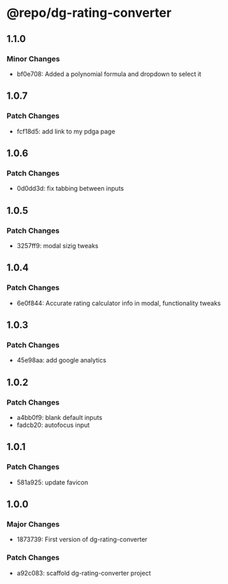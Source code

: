 # @repo/dg-rating-converter

## 1.1.0

### Minor Changes

- bf0e708: Added a polynomial formula and dropdown to select it

## 1.0.7

### Patch Changes

- fcf18d5: add link to my pdga page

## 1.0.6

### Patch Changes

- 0d0dd3d: fix tabbing between inputs

## 1.0.5

### Patch Changes

- 3257ff9: modal sizig tweaks

## 1.0.4

### Patch Changes

- 6e0f844: Accurate rating calculator info in modal, functionality tweaks

## 1.0.3

### Patch Changes

- 45e98aa: add google analytics

## 1.0.2

### Patch Changes

- a4bb0f9: blank default inputs
- fadcb20: autofocus input

## 1.0.1

### Patch Changes

- 581a925: update favicon

## 1.0.0

### Major Changes

- 1873739: First version of dg-rating-converter

### Patch Changes

- a92c083: scaffold dg-rating-converter project
